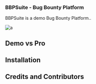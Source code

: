 ### BBPSuite - Bug Bounty Platform

BBPSuite is a demo Bug Bounty Platform..

![a]()

Demo vs Pro
--

Installation
--

Credits and Contributors
--
